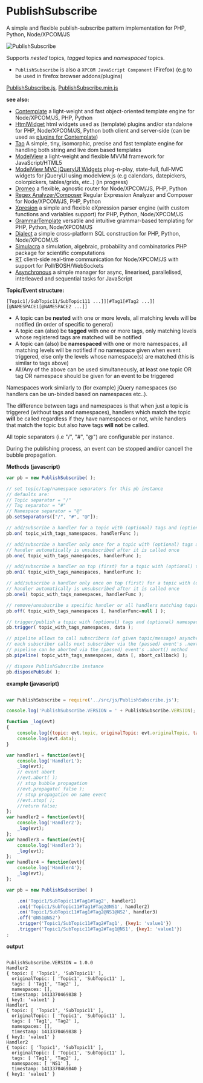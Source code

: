 PublishSubscribe
================

A simple and flexible publish-subscribe pattern implementation for PHP, Python, Node/XPCOM/JS


![PublishSubscribe](/publishsubscribe.jpg)


Supports *nested* topics, *tagged* topics and *namespaced* topics.


* `PublishSubscribe` is also a `XPCOM JavaScript Component` (Firefox) (e.g to be used in firefox browser addons/plugins)


[PublishSubscribe.js](https://raw.githubusercontent.com/foo123/PublishSubscribe/master/src/js/PublishSubscribe.js),  [PublishSubscribe.min.js](https://raw.githubusercontent.com/foo123/PublishSubscribe/master/src/js/PublishSubscribe.min.js)


**see also:**  

* [Contemplate](https://github.com/foo123/Contemplate) a light-weight and fast object-oriented template engine for Node/XPCOM/JS, PHP, Python
* [HtmlWidget](https://github.com/foo123/HtmlWidget) html widgets used as (template) plugins and/or standalone for PHP, Node/XPCOM/JS, Python both client and server-side (can be used as [plugins for Contemplate](/src/js/plugins/plugins.txt))
* [Tao](https://github.com/foo123/Tao.js) A simple, tiny, isomorphic, precise and fast template engine for handling both string and live dom based templates
* [ModelView](https://github.com/foo123/modelview.js) a light-weight and flexible MVVM framework for JavaScript/HTML5
* [ModelView MVC jQueryUI Widgets](https://github.com/foo123/modelview-widgets) plug-n-play, state-full, full-MVC widgets for jQueryUI using modelview.js (e.g calendars, datepickers, colorpickers, tables/grids, etc..) (in progress)
* [Dromeo](https://github.com/foo123/Dromeo) a flexible, agnostic router for Node/XPCOM/JS, PHP, Python
* [Regex Analyzer/Composer](https://github.com/foo123/RegexAnalyzer) Regular Expression Analyzer and Composer for Node/XPCOM/JS, PHP, Python
* [Xpresion](https://github.com/foo123/Xpresion) a simple and flexible eXpression parser engine (with custom functions and variables support) for PHP, Python, Node/XPCOM/JS
* [GrammarTemplate](https://github.com/foo123/GrammarTemplate) versatile and intuitive grammar-based templating for PHP, Python, Node/XPCOM/JS
* [Dialect](https://github.com/foo123/Dialect) a simple cross-platform SQL construction for PHP, Python, Node/XPCOM/JS
* [Simulacra](https://github.com/foo123/Simulacra) a simulation, algebraic, probability and combinatorics PHP package for scientific computations
* [RT](https://github.com/foo123/RT) client-side real-time communication for Node/XPCOM/JS with support for Poll/BOSH/WebSockets
* [Asynchronous](https://github.com/foo123/asynchronous.js) a simple manager for async, linearised, parallelised, interleaved and sequential tasks for JavaScript


**Topic/Event structure:**

```text
[Topic1[/SubTopic11/SubTopic111 ...]][#Tag1[#Tag2 ...]][@NAMESPACE1[@NAMESPACE2 ...]]
```

* A topic can be **nested** with one or more levels, all matching levels will be notified (in order of specific to general)
* A topic can (also) be **tagged** with one or more tags, only matching levels whose registered tags are matched will be notified
* A topic can (also) be **namespaced** with one or more namespaces, all matching levels will be notified if no namespace given when event triggered, else only the levels whose namespace(s) are matched (this is similar to tags above)
* All/Any of the above can be used simultaneously, at least one topic OR tag OR namespace should be given for an event to be triggered

Namespaces work similarly to (for example) jQuery namespaces (so handlers can be un-binded based on namespaces etc..).

The difference between tags and namespaces is that when just a topic is triggered (without tags and namespaces), 
handlers which match the topic **will** be called regardless if they have namespaces or not, 
while handlers that match the topic but also have tags **will not** be called.

All topic separators (i.e "/", "#", "@") are configurable per instance.

During the publishing process, an event can be stopped and/or cancell the bubble propagation.



**Methods (javascript)**

```javascript
var pb = new PublishSubscribe( );

// set topic/tag/namespace separators for this pb instance
// defaults are:
// Topic separator = "/"
// Tag separator = "#"
// Namespace separator = "@"
pb.setSeparators(["/", "#", "@"]);

// add/subscribe a handler for a topic with (optional) tags and (optional) namespaces
pb.on( topic_with_tags_namespaces, handlerFunc );

// add/subscribe a handler only once for a topic with (optional) tags and (optional) namespaces
// handler automatically is unsubscribed after it is called once
pb.one( topic_with_tags_namespaces, handlerFunc );

// add/subscribe a handler on top (first) for a topic with (optional) tags and (optional) namespaces
pb.on1( topic_with_tags_namespaces, handlerFunc );

// add/subscribe a handler only once on top (first) for a topic with (optional) tags and (optional) namespaces
// handler automatically is unsubscribed after it is called once
pb.one1( topic_with_tags_namespaces, handlerFunc );

// remove/unsubscribe a specific handler or all handlers matching topic with (optional) tags and (optional) namespaces
pb.off( topic_with_tags_namespaces [, handlerFunc=null ] );

// trigger/publish a topic with (optional) tags and (optional) namespaces and pass any data as well
pb.trigger( topic_with_tags_namespaces, data );

// pipeline allows to call subscribers (of given topic/message) asynchronously via a pipeline
// each subscriber calls next subscriber via the (passed) event's .next() method
// pipeline can be aborted via the (passed) event's .abort() method
pb.pipeline( topic_with_tags_namespaces, data [, abort_callback] );

// dispose PublishSubscribe instance
pb.disposePubSub( );

```


**example (javascript)**

```javascript

var PublishSubscribe = require('../src/js/PublishSubscribe.js');

console.log('PublishSubscribe.VERSION = ' + PublishSubscribe.VERSION);

function _log(evt)
{
    console.log({topic: evt.topic, originalTopic: evt.originalTopic, tags: evt.tags, namespaces: evt.namespaces, timestamp: evt.timestamp});
    console.log(evt.data);
}

var handler1 = function(evt){
    console.log('Handler1');
    _log(evt);
    // event abort
    //evt.abort( );
    // stop bubble propagation
    //evt.propagate( false );
    // stop propagation on same event
    //evt.stop( );
    //return false;
};
var handler2 = function(evt){
    console.log('Handler2');
    _log(evt);
};
var handler3 = function(evt){
    console.log('Handler3');
    _log(evt);
};
var handler4 = function(evt){
    console.log('Handler4');
    _log(evt);
};

var pb = new PublishSubscribe( )

    .on('Topic1/SubTopic11#Tag1#Tag2', handler1)
    .on1('Topic1/SubTopic11#Tag1#Tag2@NS1', handler2)
    .on('Topic1/SubTopic11#Tag1#Tag2@NS1@NS2', handler3)
    .off('@NS1@NS2')
    .trigger('Topic1/SubTopic11#Tag2#Tag1', {key1: 'value1'})
    .trigger('Topic1/SubTopic11#Tag2#Tag1@NS1', {key1: 'value1'})
;

```


**output**
```text

PublishSubscribe.VERSION = 1.0.0
Handler2
{ topic: [ 'Topic1', 'SubTopic11' ],
  originalTopic: [ 'Topic1', 'SubTopic11' ],
  tags: [ 'Tag1', 'Tag2' ],
  namespaces: [],
  timestamp: 1413370469838 }
{ key1: 'value1' }
Handler1
{ topic: [ 'Topic1', 'SubTopic11' ],
  originalTopic: [ 'Topic1', 'SubTopic11' ],
  tags: [ 'Tag1', 'Tag2' ],
  namespaces: [],
  timestamp: 1413370469838 }
{ key1: 'value1' }
Handler2
{ topic: [ 'Topic1', 'SubTopic11' ],
  originalTopic: [ 'Topic1', 'SubTopic11' ],
  tags: [ 'Tag1', 'Tag2' ],
  namespaces: [ 'NS1' ],
  timestamp: 1413370469840 }
{ key1: 'value1' }

```